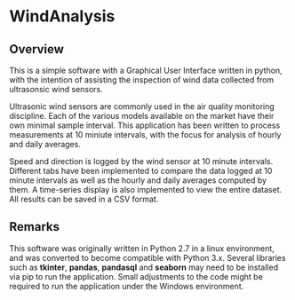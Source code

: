 # WindAnalysis #

## Overview ##

This is a simple software with a Graphical User Interface written in python, with the intention of assisting the inspection of wind data collected from ultrasonsic wind sensors.

Ultrasonic wind sensors are commonly used in the air quality monitoring discipline. Each of the various models available on the market have their own minimal sample interval. This application has been written to process measurements at 10 miniute intervals, with the focus for analysis of hourly and daily averages.

Speed and direction is logged by the wind sensor at 10 minute intervals. Different tabs have been implemented to compare the data logged at 10 minute intervals as well as the hourly and daily averages computed by them. A time-series display is also implemented to view the entire dataset. All results can be saved in a CSV format. 

## Remarks ##

This software was originally written in Python 2.7 in a linux environment, and was converted to become compatible with Python 3.x. Several libraries such as **tkinter**, **pandas**, **pandasql** and **seaborn** may need to be installed via pip to run the application. Small adjustments to the code might be required to run the application under the Windows environment.